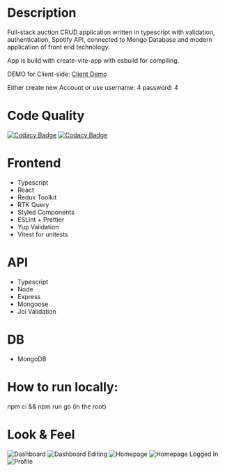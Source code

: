 # Description

Full-stack auction CRUD application written in typescript with validation, authentication, Spotify API, connected to Mongo Database and modern application of front end technology.

App is build with create-vite-app with esbuild for compiling.

DEMO for Client-side: [Client Demo](https://vinyl-auction.netlify.app/)

Either create new Account or use username: 4 password: 4

# Code Quality

[![Codacy Badge](https://app.codacy.com/project/badge/Grade/90eeea9ba5c14151ad7da0e7c667804e)](https://app.codacy.com/gh/valentinetech/vinyl-marketplace/dashboard?utm_source=gh&utm_medium=referral&utm_content=&utm_campaign=Badge_grade)
[![Codacy Badge](https://app.codacy.com/project/badge/Coverage/90eeea9ba5c14151ad7da0e7c667804e)](https://app.codacy.com/gh/valentinetech/vinyl-marketplace/dashboard?utm_source=gh&utm_medium=referral&utm_content=&utm_campaign=Badge_coverage)

# Frontend

- Typescript
- React
- Redux Toolkit
- RTK Query
- Styled Components
- ESLint + Prettier
- Yup Validation
- Vitest for unitests

# API

- Typescript
- Node
- Express
- Mongoose
- Joi Validation

# DB

- MongoDB

# How to run locally:

npm ci && npm run go (in the root)

# Look & Feel

![Dashboard](./client/public/dashboard.png)
![Dashboard Editing](./client/public/dashboard-edit.png)
![Homepage](./client/public/homepage.png)
![Homepage Logged In](./client/public/homepage-logged-in.png)
![Profile](./client/public/profile.png)
